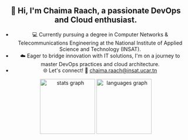 <div align="center">
  <h2>
    👋 Hi, I'm Chaima Raach, a passionate DevOps and Cloud enthusiast.
  </h2>
  <ul>
    <li>💻 Currently pursuing a degree in Computer Networks & Telecommunications Engineering at the National Institute of Applied Science and Technology (INSAT).</li>
    <li>☁️ Eager to bridge innovation with IT solutions, I'm on a journey to master DevOps practices and cloud architecture.</li>
    <li>🌐 Let's connect! 🚀 <a href="mailto:chaima.raach@insat.ucar.tn">chaima.raach@insat.ucar.tn</a></li>
  </ul>
  <div>
    <img src="https://github-readme-stats.vercel.app/api?username=chaimaraachh&hide_title=false&hide_rank=false&show_icons=true&count_private=true&disable_animations=false&theme=dracula&locale=en&hide_border=false" height="150" alt="stats graph" />
    <img src="https://github-readme-stats.vercel.app/api/top-langs?username=chaimaraachh&locale=en&hide_title=false&layout=compact&card_width=320&langs_count=5&theme=dracula&hide_border=false" height="150" alt="languages graph" />
  </div>
</div>
